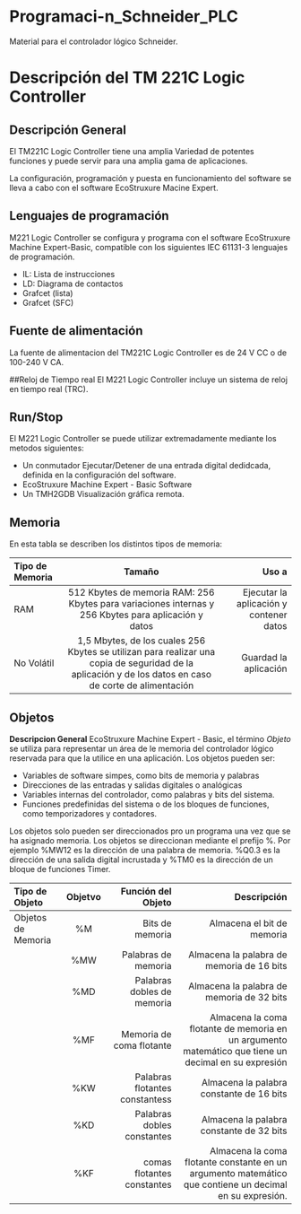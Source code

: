 # Programaci-n_Schneider_PLC
Material para el controlador lógico Schneider.
# Descripción del TM 221C Logic Controller

## Descripción General

El TM221C Logic Controller tiene una amplia Variedad de potentes funciones y puede servir para una amplia gama de aplicaciones.

La configuración, programación y puesta en funcionamiento del software se lleva a cabo con el software EcoStruxure Macine Expert.

## Lenguajes de programación
M221 Logic Controller se configura y programa con el software EcoStruxure Machine Expert-Basic, compatible con los siguientes IEC 61131-3 lenguajes de programación.

* IL: Lista de instrucciones
* LD: Diagrama de contactos
* Grafcet (lista)
* Grafcet (SFC)

## Fuente de alimentación 
La fuente de alimentacion del TM221C Logic Controller es de 24 V CC o de 100-240 V CA.

##Reloj de Tiempo real
El M221 Logic Controller incluye un sistema de reloj en tiempo real (TRC).

## Run/Stop
El M221 Logic Controller se puede utilizar extremadamente mediante los metodos siguientes:
* Un conmutador Ejecutar/Detener de una entrada digital dedidcada, definida en la configuración del software.
* EcoStruxure Machine Expert - Basic Software
* Un TMH2GDB Visualización gráfica remota.

## Memoria 
En esta tabla se describen los distintos tipos de memoria:

| **Tipo de Memoria** | **Tamaño** | **Uso a** |
| :------- | :------: | -----: |
|  RAM   | 512 Kbytes de memoria RAM: 256 Kbytes para variaciones internas y 256 Kbytes para aplicación y datos       | Ejecutar la aplicación y contener datos   |
| No Volátil   | 1,5 Mbytes, de los cuales 256 Kbytes se utilizan para realizar una copia de seguridad de la aplicación y de los datos en caso de corte de alimentación     | Guardad la aplicación |

## Objetos
**Descripcion General**
EcoStruxure Machine Expert - Basic, el término *Objeto* se utiliza para representar un área de le memoria del controlador lógico reservada para que la utilice en una aplicación. Los objetos pueden ser:

* Variables de software simpes, como bits de memoria y palabras
* Direcciones de las entradas y salidas digitales o analógicas
* Variables internas del controlador, como palabras y bits del sistema.
* Funciones predefinidas del sistema o de los bloques de funciones, como temporizadores y contadores.

Los objetos solo pueden ser direccionados pro un programa una vez que se ha asignado memoria. 
Los objetos se direccionan mediante el prefijo %. Por ejemplo %MW12 es la dirección de una palabra de memoria. %Q0.3 es la dirección de una salida digital incrustada y %TM0 es la dirección de un bloque de funciones Timer.

| Tipo de Objeto | Objetvo | Función del Objeto |Descripción |
| :------- | :------: | -----: |-----: |
|  Objetos de Memoria   | %M       | Bits de memoria   |Almacena el bit de memoria |
|           | %MW     | Palabras de memoria |Almacena la palabra de memoria de 16 bits |
|           | %MD     | Palabras dobles de memoria |Almacena la palabra de memoria de 32 bits |
|           | %MF     | Memoria de coma flotante |Almacena la coma flotante de memoria en un argumento matemático que tiene un decimal en su expresión |
|           | %KW     | Palabras flotantes constantess |Almacena la palabra constante de 16 bits |
|           | %KD     | Palabras dobles constantes |Almacena la palabra constante de 32 bits |
|           | %KF     | comas flotantes constantes |Almacena la coma flotante constante en un argumento matemático que contiene un decimal en su expresión. |


